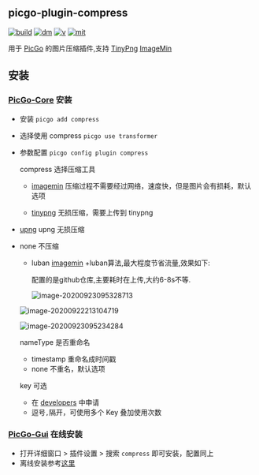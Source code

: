## picgo-plugin-compress

[![build](https://img.shields.io/github/workflow/status/juzisang/picgo-plugin-compress/NPMPublish/master?color=brightgreen)](https://github.com/JuZiSang/picgo-plugin-compress/actions)
[![dm](https://img.shields.io/npm/dm/picgo-plugin-compress?color=brightgreen)](https://npmcharts.com/compare/picgo-plugin-compress?minimal=true)
[![v](https://img.shields.io/npm/v/picgo-plugin-compress?color=brightgreen)](https://www.npmjs.com/package/picgo-plugin-compress)
[![mit](https://img.shields.io/badge/license-mit-brightgreen.svg)](https://github.com/JuZiSang/picgo-plugin-compress/blob/master/LICENSE)

用于 [PicGo](https://github.com/Molunerfinn/PicGo) 的图片压缩插件,支持 [TinyPng](https://tinypng.com/) [ImageMin](https://github.com/imagemin/imagemin)

## 安装

### [PicGo-Core](https://github.com/PicGo/PicGo-Core) 安装

- 安装 `picgo add compress`

- 选择使用 compress `picgo use transformer`

- 参数配置 `picgo config plugin compress`

  compress 选择压缩工具

  - [imagemin](https://github.com/imagemin/imagemin) 压缩过程不需要经过网络，速度快，但是图片会有损耗，默认选项
  
  - [tinypng](https://tinypng.com/) 无损压缩，需要上传到 tinypng
  
- [upng](https://github.com/photopea/UPNG.js) upng 无损压缩
  
- none 不压缩
  
  - luban [imagemin](https://github.com/imagemin/imagemin) +luban算法,最大程度节省流量,效果如下:

    配置的是github仓库,主要耗时在上传,大约6-8s不等.

    
  
    ![image-20200923095328713](https://cdn.jsdelivr.net/gh/hss01248/picbed@master/pic/image-20200923095328713.png)
  
  ![image-20200922213104719](https://cdn.jsdelivr.net/gh/hss01248/picbed@master/pic/1600781464747.jpeg)
  
  ![image-20200923095234284](https://cdn.jsdelivr.net/gh/hss01248/picbed@master/pic/image-20200923095234284.png)
  
  
  
  nameType 是否重命名
  
  - timestamp 重命名成时间戳
  - none 不重名，默认选项
  
  key 可选
  
  - 在 [developers](https://tinypng.com/developers) 中申请
  - 逗号`,`隔开，可使用多个 Key 叠加使用次数

### [PicGo-Gui](https://github.com/Molunerfinn/PicGo) 在线安装

- 打开详细窗口 > 插件设置 > 搜索 `compress` 即可安装，配置同上
- 离线安装参考[这里](https://picgo.github.io/PicGo-Core-Doc/zh/dev-guide/deploy.html#gui%E6%8F%92%E4%BB%B6)



